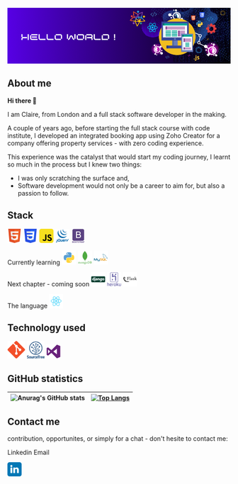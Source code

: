 ![banner](8B3526A8-8AB1-40E0-8B36-D31598C6233D.PNG)

## About me

**Hi there 👋**

I am Claire, from London and a full stack software developer in the making. 

A couple of years ago, before starting the full stack course with code institute, I developed an integrated booking app using Zoho Creator for a company offering property services - with zero coding experience.  

This experience was the catalyst that would start my coding journey, I learnt so much in the process but I knew two things:    
  -  I was only scratching the surface and,     
  - Software development would not only be a career to aim for, but also a passion to follow. 

## Stack 

<img height="32" widht="32" src="https://github.com/edent/SuperTinyIcons/blob/master/images/svg/html5.svg" /> <img height="32" widht="32" src="https://github.com/edent/SuperTinyIcons/blob/master/images/svg/css3.svg" /> <img height="32" widht="32" src="https://github.com/edent/SuperTinyIcons/blob/master/images/svg/javascript.svg" /> <img height="32" widht="32" src="https://github.com/devicons/devicon/blob/master/icons/jquery/jquery-plain-wordmark.svg" /> <img height="32" widht="32" src="https://github.com/devicons/devicon/blob/master/icons/bootstrap/bootstrap-plain-wordmark.svg" />

Currently learning 
<img height="32" widht="32" src="https://github.com/edent/SuperTinyIcons/blob/master/images/svg/python.svg" />
<img height="32" widht="32" src="https://github.com/devicons/devicon/blob/master/icons/mongodb/mongodb-plain-wordmark.svg" />
<img height="32" widht="32" src="https://github.com/devicons/devicon/blob/master/icons/mysql/mysql-original-wordmark.svg" />

Next chapter - coming soon 
<img height="32" widht="32" src="https://github.com/devicons/devicon/blob/master/icons/django/django-original.svg" />
<img height="32" widht="32" src="https://github.com/devicons/devicon/blob/master/icons/heroku/heroku-original-wordmark.svg" />
<img height="32" widht="32" src="https://github.com/devicons/devicon/blob/master/icons/flask/flask-original-wordmark.svg" />

The language 
<img height="32" widht="32" src="https://github.com/edent/SuperTinyIcons/blob/master/images/svg/react.svg" />

## Technology used
<img height="40" widht="40" src="https://github.com/devicons/devicon/blob/master/icons/git/git-original.svg" /> <img height="40" widht="40" src="https://github.com/devicons/devicon/blob/master/icons/sourcetree/sourcetree-original-wordmark.svg" /> <img height="32" widht="32" src="https://github.com/devicons/devicon/blob/master/icons/visualstudio/visualstudio-plain.svg" /> 

## GitHub statistics

![Anurag's GitHub stats](https://github-readme-stats.vercel.app/api?username=lemocla&show_icons=true&theme=tokyonight&hide=prs) | [![Top Langs](https://github-readme-stats.vercel.app/api/top-langs/?username=lemocla&layout=compact&theme=tokyonight)](https://github.com/anuraghazra/github-readme-stats)
--------------------------------- | ----------------------------------

## Contact me 

contribution, opportunites, or simply for a chat - don't hesite to contact me: 

Linkedin
Email

<img height="32" widht="32" src="https://github.com/edent/SuperTinyIcons/blob/master/images/svg/linkedin.svg" />
